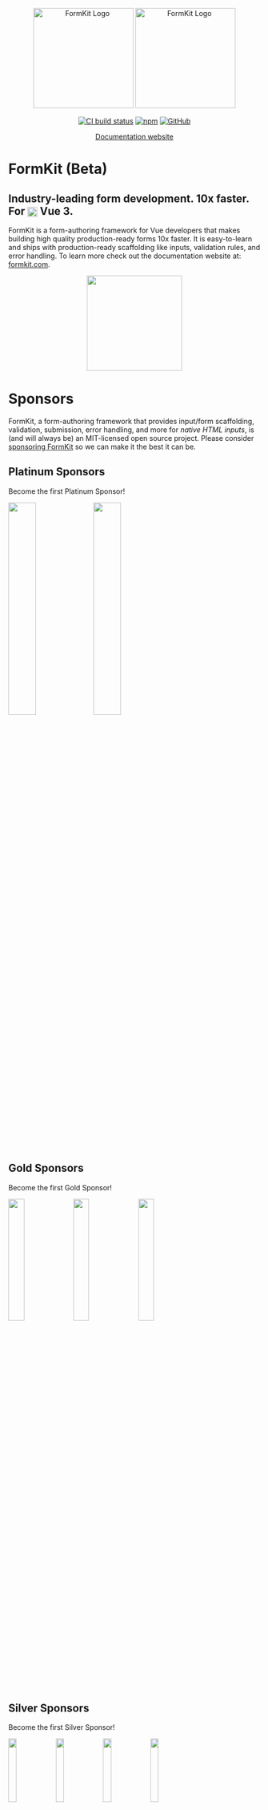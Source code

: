 <p align="center">
  <a href="https://www.formkit.com#gh-light-mode-only" target="_blank" rel="noopener noreferrer"><img width="200" src="https://cdn.formk.it/brand-assets/formkit-logo.png" alt="FormKit Logo"></a>
  <a href="https://www.formkit.com#gh-dark-mode-only" target="_blank" rel="noopener noreferrer"><img width="200" src="https://cdn.formk.it/brand-assets/formkit-logo-white.png" alt="FormKit Logo"></a>
</p>

<p align="center">
  <a href="https://circleci.com/gh/formkit/formkit/tree/master"><img title="CircleCI" alt="CI build status" src="https://circleci.com/gh/formkit/formkit/tree/master.svg?style=shield&circle-token=d6f469a71ef441701050fb5634ace5088111e0d1"></a>
  <a href="https://www.npmjs.com/package/@formkit/vue"><img alt="npm" src="https://img.shields.io/npm/v/@formkit/vue"></a>
  <a href="https://github.com/formkit/formkit"><img alt="GitHub" src="https://img.shields.io/github/license/formkit/formkit"></a>
</p>

<p align="center">
  <a href="https://formkit.com">Documentation website</a>
</p>

# FormKit (Beta)
<h2>Industry-leading form development. 10x faster. For <img width="20" style="vertical-align:middle;" src="https://cdn.formk.it/vendor-logos/vue-logo.png"> Vue 3.</h2>

FormKit is a form-authoring framework for Vue developers that makes building high quality production-ready forms 10x faster. It is easy-to-learn and ships with production-ready scaffolding like inputs, validation rules, and error handling. To learn more check out the documentation website at: [formkit.com](https://www.formkit.com).

<p align="center"><a href="https://formkit.com"><img width="190" src="https://cdn.formk.it/web-assets/read-the-docs.svg" /></a></p>

# Sponsors

FormKit, a form-authoring framework that provides input/form scaffolding, validation, submission, error handling, and more for _native HTML inputs_, is (and will always be) an MIT-licensed open source project. Please consider [sponsoring FormKit](https://github.com/sponsors/formkit) so we can make it the best it can be.


<h2>Platinum Sponsors</h2>
<p>Become the first Platinum Sponsor!</p>

<p style="margin-bottom: 1em;">
  <img src="https://cdn.formk.it/web-assets/logo-ipsum-3.svg" width="330" style="width: 33%; display: inline-block; vertical-align: middle;">
  <img src="https://cdn.formk.it/web-assets/logo-ipsum-3.svg" width="330" style="width: 33%; display: inline-block; vertical-align: middle;">
</p>


<h2>Gold Sponsors</h2>
<p>Become the first Gold Sponsor!</p>

<p style="margin-bottom: 1em;">
  <img src="https://cdn.formk.it/web-assets/logo-ipsum-3.svg" width="230" style="width: 25%; display: inline-block; vertical-align: middle;">
  <img src="https://cdn.formk.it/web-assets/logo-ipsum-3.svg" width="230" style="width: 25%; display: inline-block; vertical-align: middle;">
  <img src="https://cdn.formk.it/web-assets/logo-ipsum-3.svg" width="230" style="width: 25%; display: inline-block; vertical-align: middle;">
</p>


<h2>Silver Sponsors</h2>
<p>Become the first Silver Sponsor!</p>

<p style="margin-bottom: 1em;">
  <img src="https://cdn.formk.it/web-assets/logo-ipsum-3.svg" width="175" style="width: 18%; display: inline-block; vertical-align: middle;">
  <img src="https://cdn.formk.it/web-assets/logo-ipsum-3.svg" width="175" style="width: 18%; display: inline-block; vertical-align: middle;">
  <img src="https://cdn.formk.it/web-assets/logo-ipsum-3.svg" width="175" style="width: 18%; display: inline-block; vertical-align: middle;">
  <img src="https://cdn.formk.it/web-assets/logo-ipsum-3.svg" width="175" style="width: 18%; display: inline-block; vertical-align: middle;">
</P>


<h2>Bronze Sponsors</h2>

<p style="margin-bottom: 1em;">
  <img src="https://cdn.formk.it/web-assets/logo-ipsum-3.svg" width="100" style="width: 14%; display: inline-block; vertical-align: middle;">
  <img src="https://cdn.formk.it/web-assets/logo-ipsum-3.svg" width="100" style="width: 14%; display: inline-block; vertical-align: middle;">
  <img src="https://cdn.formk.it/web-assets/logo-ipsum-3.svg" width="100" style="width: 14%; display: inline-block; vertical-align: middle;">
  <img src="https://cdn.formk.it/web-assets/logo-ipsum-3.svg" width="100" style="width: 14%; display: inline-block; vertical-align: middle;">
  <img src="https://cdn.formk.it/web-assets/logo-ipsum-3.svg" width="100" style="width: 14%; display: inline-block; vertical-align: middle;">
  <img src="https://cdn.formk.it/web-assets/logo-ipsum-3.svg" width="100" style="width: 14%; display: inline-block; vertical-align: middle;">
</p>

<h2>Backers</h2>

<p>Patricia Estrada, Samuel Ward, Allan Gay, Jon Curry </p>

<table style="width: 100%;">
	<tr>
		<th colspan="2">
			<h2>Key features</h3>
		</th>
	<tr>
	<tr>
    <td style="width: 50%; vertical-align: top;">
			<h4 style="margin-top: 0.25em;">☝️ Comprehensive package</h4>
			<p>FormKit is an all-in-one form-authoring framework with <a href="https://docs.formkit.com/essentials/inputs">input scaffolding</a> (labels, help text, etc.), <a href="https://docs.formkit.com/essentials/validation">validation</a>, form <a href="https://docs.formkit.com/essentials/styling">UI & styling</a>, <a href="https://docs.formkit.com/essentials/forms">error handling</a>,   <a href="https://docs.formkit.com/essentials/generation">generation</a>, a11y, <a href="https://docs.formkit.com/essentials/internationalization">i18n</a>, and more! </p>
		</td>
		<td style="width: 50%; vertical-align: top;">
			<h4 style="margin-top: 0.25em">😎 Developer happiness</h4>
			<p>Forms are everywhere, yet surprisingly tedious to author — well, not anymore. FormKit provides a <a href="https://docs.formkit.com/essentials/inputs#props--attributes">powerful and flexible API</a> to developers that makes complex form creation a breeze.</p>
		</td>
	</tr>
	<tr>
    <td style="width: 50%; vertical-align: top;">
			<h4 style="margin-top: 0.25em;">🎯 Validation built in</h4>
			<p>Ridiculously easy <a href="https://docs.formkit.com/essentials/validation">validation</a> out-of-the-box to handle 95% of use-cases. Help text, validation rules, and validation messages are simple props. Need more? You can add <a href="https://docs.formkit.com/essentials/validation#custom-rules">custom validation rules</a> too.</p>
		</td>
		<td style="width: 50%; vertical-align: top;">
			<h4 style="margin-top: 0.25em">⚡️ Blazing-fast Performance</h4>
			<p>FormKit can handle the most demanding forms — wizards, multi-step, deeply nested repeating groups, and more.</p>
		</td>
	</tr>
	<tr>
		<td style="width: 50%; vertical-align: top;">
			<h4 style="margin-top: 0.25em">🔌 Plugin system</h4>
			<p>Extend FormKit's functionality or reuse custom inputs, validation rules and messages across projects by tapping into the <a href="https://docs.formkit.com/advanced/core#plugins">plugin system</a>. Make your plugin open source to share with others!</p>
		</td>
		<td style="width: 50%; vertical-align: top;">
			<h4 style="margin-top: 0.25em;">✨ Generate forms</h4>
			<p><a href="https://docs.formkit.com/essentials/generation">Generate an entire form</a> from a JSON-compatible schema. Schema allows you to render complex forms from JSON with conditional rendering, logic, dynamic data, groups, wrappers, HTML elements, and custom components.</p>
		</td>
	</tr>
  <tr>
		<td style="width: 50%; vertical-align: top;">
			<h4 style="margin-top: 0.25em">🎨 Robust Theming</h4>
			<p>FormKit works easily alongside your favorite UI frameworks like Bootstrap and utility-class tools like Tailwind. With numerous ways to <a href="https://docs.formkit.com/essentials/styling#custom-classes">modify classes</a> and <a href="https://docs.formkit.com/essentials/inputs#schema-overrides">DOM structure</a>, integrating FormKit plays nicely with any frontend.</p>
		</td>
    <td style="width: 50%; vertical-align: top;">
			<h4 style="margin-top: 0.25em">🌐 Internationalization</h4>
			<p>FormKit is made for all! Thanks to the FormKit community, FormKit ships with support for <a href="https://docs.formkit.com/essentials/internationalization">many languages</a>. Don't see your language? Contribute one with our <a href="https://i18n.formkit.com">locale builder.</a></p>
		</td>
	</tr>

</table>

## License

[MIT](https://opensource.org/licenses/MIT)

Copyright (c) 2021-present, [FormKit, Inc.](https://formkit.com)
